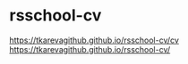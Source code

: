 # rsschool-cv
https://tkarevagithub.github.io/rsschool-cv/cv
https://tkarevagithub.github.io/rsschool-cv/
